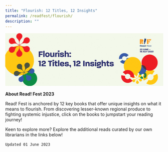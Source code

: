 ```yaml
---
title: "Flourish: 12 Titles, 12 Insights"
permalink: /readfest/flourish/
description: ""
---
```

![banner RF](\images\RF23\rf23_flourish.png)

**About Read! Fest 2023**

Read! Fest is anchored by 12 key books that offer unique insights on what it means to flourish. From discovering lesser-known regional produce to fighting systemic injustice, click on the books to jumpstart your reading journey!

Keen to explore more? Explore the additional reads curated by our own librarians in the links below!

	Updated 01 June 2023